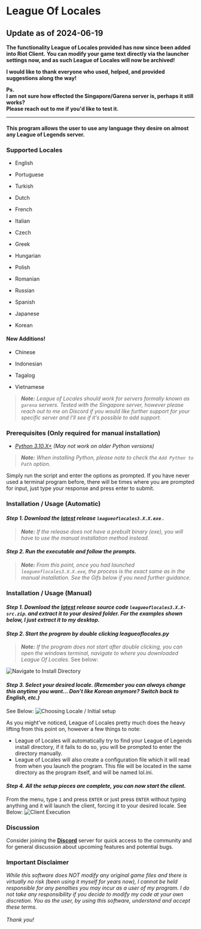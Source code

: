 # League Of Locales

## Update as of 2024-06-19

**The functionality League of Locales provided has now since been added into Riot Client.**
**You can modify your game text directly via the launcher settings now, and as such League of Locales will now be archived!**

**I would like to thank everyone who used, helped, and provided suggestions along the way!**

**Ps.<br>I am not sure how effected the Singapore/Garena server is, perhaps it still works?<br>Please reach out to me if you'd like to test it.**

---

#### This program allows the user to use any language they desire on almost any League of Legends server. 

### Supported Locales

* English

* Portuguese

* Turkish

* Dutch

* French

* Italian

* Czech

* Greek

* Hungarian

* Polish

* Romanian

* Russian

* Spanish

* Japanese

* Korean

#### New Additions!

* Chinese

* Indonesian

* Tagalog

* Vietnamese

> ***Note:** League of Locales should work for servers formally known as `garena` servers. Tested with the Singapore server, however please reach out to me on Discord if you would like further support for your specific server and I'll see if it's possible to add support.*

### Prerequisites (Only required for manual installation)
* *[Python 3.10.X+](https://www.python.org/downloads/) (May not work on older Python versions)*<br>
> ***Note:** When installing Python, please note to check the `Add Python to Path` option.*

Simply run the script and enter the options as prompted. If you have never used a terminal program before, there will be times where you are prompted for input, just type your response and press enter to submit.

### Installation / Usage (Automatic)

#### *Step 1. Download the [latest](https://github.com/ShoobyDoo/League-of-Locales/releases/latest) release `leagueoflocales3.X.X.exe` .*

> ***Note:** If the release does not have a prebuilt binary (exe), you will have to use the manual installation method instead.*

#### *Step 2. Run the executable and follow the prompts.*
> ***Note:** From this point, once you had launched `leagueoflocales3.X.X.exe`, the process is the exact same as in the manual installation. See the Gifs below if you need further guidance.*

### Installation / Usage (Manual)

#### *Step 1. Download the [latest](https://github.com/ShoobyDoo/League-of-Locales/releases/latest) release source code `leagueoflocales3.X.X-src.zip`. and extract it to your desired folder. For the examples shown below, I just extract it to my desktop.*

#### *Step 2. Start the program by double clicking leagueoflocales.py*

> ***Note:** If the program does not start after double clicking, you can open the windows terminal, navigate to where you downloaded League Of Locales.* See below:

![Navigate to Install Directory](https://cdn.discordapp.com/attachments/812361563289813063/1068768138092625961/loloc-demo.gif)

#### *Step 3. Select your desired locale. (Remember you can always change this anytime you want... Don't like Korean anymore? Switch back to English, etc.)*

See Below:
![Choosing Locale / Initial setup](https://cdn.discordapp.com/attachments/812361563289813063/1068770088586596412/loloc-startup.gif)

As you might've noticed, League of Locales pretty much does the heavy lifting from this point on, however a few things to note:
* League of Locales will automatically try to find your League of Legends install directory, if it fails to do so, you will be prompted to enter the directory manually.
* League of Locales will also create a configuration file which it will read from when you launch the program. This file will be located in the same directory as the program itself, and will be named lol.ini.

#### *Step 4. All the setup pieces are complete, you can now start the client.*

From the menu, type `1` and press `ENTER` or just press `ENTER` without typing anything and it will launch the client, forcing it to your desired locale. See Below:
![Client Execution](https://cdn.discordapp.com/attachments/812361563289813063/1068994732224688148/loloc-execution.gif)

### Discussion
Consider joining the **[Discord](https://discord.gg/cuRC9pN)** server for quick access to the community and for general discussion about 
upcoming features and potential bugs.

### Important Disclaimer
*While this software does NOT modify any original game files and there is virtually no risk (been using it myself for years now), I cannot be held responsible for any penalties you may incur as a user of my program. I do not take any responsibility if you decide to modify my code at your own discretion. You as the user, by using this software, understand and accept these terms.<br><br>
Thank you!*
